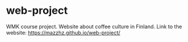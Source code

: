 # web-project
WMK course project. Website about coffee culture in Finland.
Link to the website: https://mazzhz.github.io/web-project/
